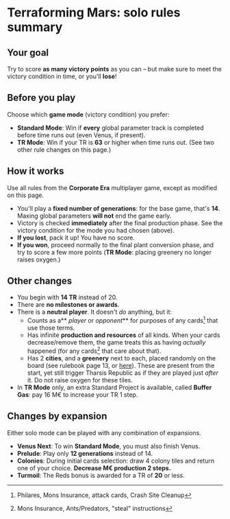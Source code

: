 # Terraforming Mars: solo rules summary

## Your goal

Try to score **as many victory points** as you can – but make sure to meet the victory condition in time, or you'll **lose**!

## Before you play

Choose which **game mode** (victory condition) you prefer:

* **Standard Mode**: Win if **every** global parameter track is completed before time runs out (even Venus, if present).
* **TR Mode**: Win if your TR is **63** or higher when time runs out. (See two other rule changes on this page.)

## How it works

Use all rules from the **Corporate Era** multiplayer game, except as modified on this page.

* You'll play a **fixed number of generations**: for the base game, that's **14**. Maxing global parameters **will not** end the game early.
* Victory is checked **immediately** after the final production phase. See the victory condition for the mode you had chosen (above).
* **If you lost**, pack it up! You have no score.
* **If you won**, proceed normally to the final plant conversion phase, and try to score a few more points (**TR Mode**: placing greenery no longer raises oxygen.)

## Other changes

* You begin with **14 TR** instead of 20.
* There are **no milestones or awards**.
* There is a **neutral player**. It doesn't _do_ anything, but it:
    * Counts as a** _player_ or _opponent_** for purposes of any cards[^1] that use those terms.
    * Has infinite **production and resources** of all kinds. When your cards decrease/remove them, the game treats this as having _actually_ happened (for any cards[^2] that care about that).
    * Has 2 **cities**, and a **greenery** next to each, placed randomly on the board (see rulebook page 13, or [here](https://drive.google.com/file/d/1ASFqalCUC-XEHLwDCncdA_ufFFW3Yevv/view?usp=sharing)). These are present from the start, yet still trigger Tharsis Republic as if they are played just _after_ it. Do not raise oxygen for these tiles.
* In **TR Mode** only, an extra Standard Project is available, called **Buffer Gas**: pay 16 M€ to increase your TR 1 step.

## Changes by expansion

Either solo mode can be played with any combination of expansions.

* **Venus Next**: To win **Standard Mode**, you must also finish Venus.
* **Prelude**: Play only **12 generations** instead of 14.
* **Colonies**: During initial cards selection: draw 4 colony tiles and return one of your choice. **Decrease M€ production 2 steps.**
* **Turmoil**: The Reds bonus is awarded for a TR of **20** or less.

[^1]: Philares, Mons Insurance, attack cards, Crash Site Cleanup
[^2]: Mons Insurance, Ants/Predators, "steal" instructions

